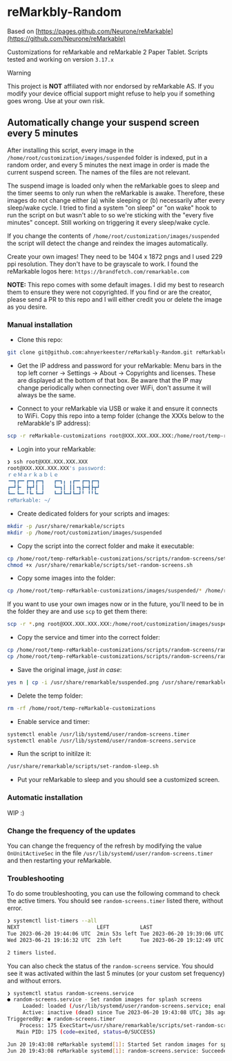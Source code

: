 # reMarkbly-Random
Based on [https://pages.github.com/Neurone/reMarkable](https://github.com/Neurone/reMarkable)

Customizations for reMarkable and reMarkable 2 Paper Tablet.
Scripts tested and working on version `3.17.x`

> [!WARNING]
> This project is **NOT** affiliated with nor endorsed by reMarkable AS. If you modify your device official support might refuse to help you if something goes wrong. Use at your own risk.

## Automatically change your suspend screen every 5 minutes

After installing this script, every image in the `/home/root/customization/images/suspended` folder is indexed, put in a random order, and every 5 minutes the next image in order is made the current suspend screen. The names of the files are not relevant.

The suspend image is loaded only when the reMarkable goes to sleep and the timer seems to only run when the reMarkable is awake. Therefore, these images do not change either (a) while sleeping or (b) necessarily after every sleep/wake cycle. I tried to find a system "on sleep" or "on wake" hook to run the script on but wasn't able to so we're sticking with the "every five minutes" concept. Still working on triggering it every sleep/wake cycle.

If you change the contents of `/home/root/customization/images/suspended` the script will detect the change and reindex the images automatically.

Create your own images! They need to be 1404 x 1872 pngs and I used 229 ppi resolution. They don't have to be grayscale to work. I found the reMarkable logos here: `https://brandfetch.com/remarkable.com`

**NOTE:** This repo comes with some default images. I did my best to research them to ensure they were not copyrighted. If you find or are the creator, please send a PR to this repo and I will either credit you or delete the image as you desire.

### Manual installation

- Clone this repo:

```bash
git clone git@github.com:ahnyerkeester/reMarkably-Random.git reMarkable-customizations
```

- Get the IP address and password for your reMarkable: Menu bars in the top left corner -> Settings -> About -> Copyrights and licenses. These are displayed at the bottom of that box. Be aware that the IP may change periodically when connecting over WiFi, don't assume it will always be the same.

- Connect to your reMarkable via USB or wake it and ensure it connects to WiFi. Copy this repo into a temp folder (change the XXXs below to the reMarabkle's IP address):

```bash
scp -r reMarkable-customizations root@XXX.XXX.XXX.XXX:/home/root/temp-reMarkable-customizations
```

- Login into your reMarkable:

```bash
❯ ssh root@XXX.XXX.XXX.XXX
root@XXX.XXX.XXX.XXX's password:
ｒｅＭａｒｋａｂｌｅ
╺━┓┏━╸┏━┓┏━┓   ┏━┓╻ ╻┏━╸┏━┓┏━┓
┏━┛┣╸ ┣┳┛┃ ┃   ┗━┓┃ ┃┃╺┓┣━┫┣┳┛
┗━╸┗━╸╹┗╸┗━┛   ┗━┛┗━┛┗━┛╹ ╹╹┗╸
reMarkable: ~/
```

- Create dedicated folders for your scripts and images:

```bash
mkdir -p /usr/share/remarkable/scripts
mkdir -p /home/root/customization/images/suspended
```

- Copy the script into the correct folder and make it executable:

```bash
cp /home/root/temp-reMarkable-customizations/scripts/random-screens/set-random-screens.sh /usr/share/remarkable/scripts/
chmod +x /usr/share/remarkable/scripts/set-random-screens.sh
```

- Copy some images into the folder:

```bash
cp /home/root/temp-reMarkable-customizations/images/suspended/* /home/root/customization/images/suspended
```

If you want to use your own images now or in the future, you'll need to be in the folder they are and use `scp` to get them there:

```bash
scp -r *.png root@XXX.XXX.XXX.XXX:/home/root/customization/images/suspended
```

- Copy the service and timer into the correct folder:

```bash
cp /home/root/temp-reMarkable-customizations/scripts/random-screens/random-screens.service /usr/lib/systemd/user/random-screens.service
cp /home/root/temp-reMarkable-customizations/scripts/random-screens/random-screens.timer /usr/lib/systemd/user/random-screens.timer
```

- Save the original image, _just in case_:

```bash
yes n | cp -i /usr/share/remarkable/suspended.png /usr/share/remarkable/suspended.original.png
```

- Delete the temp folder:

```bash
rm -rf /home/root/temp-reMarkable-customizations
```

- Enable service and timer:

```bash
systemctl enable /usr/lib/systemd/user/random-screens.timer
systemctl enable /usr/lib/systemd/user/random-screens.service
```

- Run the script to initilze it:

```bash
/usr/share/remarkable/scripts/set-random-sleep.sh
```

- Put your reMarkable to sleep and you should see a customized screen.

### Automatic installation

WIP :)

### Change the frequency of the updates

You can change the frequency of the refresh by modifying the value `OnUnitActiveSec` in the file `/usr/lib/systemd/user/random-screens.timer` and then restarting your reMarkable.

### Troubleshooting

To do some troubleshooting, you can use the following command to check the active timers. You should see `random-screens.timer` listed there, without error.

```bash
❯ systemctl list-timers --all
NEXT                         LEFT          LAST                         PASSED      UNIT                         ACTIVATES
Tue 2023-06-20 19:44:06 UTC  2min 53s left Tue 2023-06-20 19:39:06 UTC  2min 6s ago random-screens.timer         random-screens.service
Wed 2023-06-21 19:16:32 UTC  23h left      Tue 2023-06-20 19:12:49 UTC  28min ago   systemd-tmpfiles-clean.timer systemd-tmpfiles-clean.service

2 timers listed.
```

You can also check the status of the `random-screens` service. You should see it was activated within the last 5 minutes (or your custom set frequency) and without errors.

```bash
❯ systemctl status random-screens.service
● random-screens.service - Set random images for splash screens
     Loaded: loaded (/usr/lib/systemd/user/random-screens.service; enabled; vendor preset: disabled)
     Active: inactive (dead) since Tue 2023-06-20 19:43:08 UTC; 38s ago
TriggeredBy: ● random-screens.timer
    Process: 175 ExecStart=/usr/share/remarkable/scripts/set-random-screens.sh (code=exited, status=0/SUCCESS)
   Main PID: 175 (code=exited, status=0/SUCCESS)

Jun 20 19:43:08 reMarkable systemd[1]: Started Set random images for splash screens.
Jun 20 19:43:08 reMarkable systemd[1]: random-screens.service: Succeeded.
```
